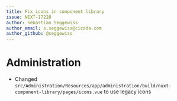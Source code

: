 ```yaml
---
title: Fix icons in component library
issue: NEXT-17228
author: Sebastian Seggewiss
author_email: s.seggewiss@cicada.com
author_github: @seggewiss
---
```

# Administration
* Changed `src/Administration/Resources/app/administration/build/nuxt-component-library/pages/icons.vue` to use legacy icons
